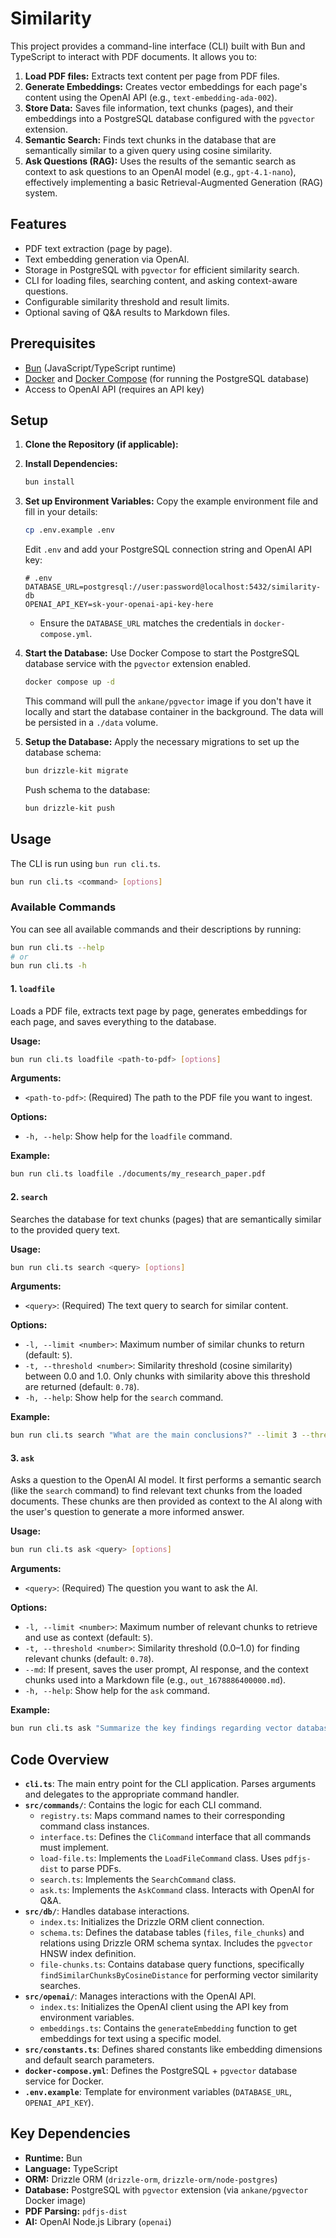 # Similarity

This project provides a command-line interface (CLI) built with Bun and TypeScript to interact with PDF documents. It allows you to:

1.  **Load PDF files:** Extracts text content per page from PDF files.
2.  **Generate Embeddings:** Creates vector embeddings for each page's content using the OpenAI API (e.g., `text-embedding-ada-002`).
3.  **Store Data:** Saves file information, text chunks (pages), and their embeddings into a PostgreSQL database configured with the `pgvector` extension.
4.  **Semantic Search:** Finds text chunks in the database that are semantically similar to a given query using cosine similarity.
5.  **Ask Questions (RAG):** Uses the results of the semantic search as context to ask questions to an OpenAI model (e.g., `gpt-4.1-nano`), effectively implementing a basic Retrieval-Augmented Generation (RAG) system.

## Features

- PDF text extraction (page by page).
- Text embedding generation via OpenAI.
- Storage in PostgreSQL with `pgvector` for efficient similarity search.
- CLI for loading files, searching content, and asking context-aware questions.
- Configurable similarity threshold and result limits.
- Optional saving of Q&A results to Markdown files.

## Prerequisites

- [Bun](https://bun.sh/) (JavaScript/TypeScript runtime)
- [Docker](https://www.docker.com/) and [Docker Compose](https://docs.docker.com/compose/) (for running the PostgreSQL database)
- Access to OpenAI API (requires an API key)

## Setup

1.  **Clone the Repository (if applicable):**

2.  **Install Dependencies:**

    ```bash
    bun install
    ```

3.  **Set up Environment Variables:**
    Copy the example environment file and fill in your details:

    ```bash
    cp .env.example .env
    ```

    Edit `.env` and add your PostgreSQL connection string and OpenAI API key:

    ```dotenv
    # .env
    DATABASE_URL=postgresql://user:password@localhost:5432/similarity-db
    OPENAI_API_KEY=sk-your-openai-api-key-here
    ```

    - Ensure the `DATABASE_URL` matches the credentials in `docker-compose.yml`.

4.  **Start the Database:**
    Use Docker Compose to start the PostgreSQL database service with the `pgvector` extension enabled.

    ```bash
    docker compose up -d
    ```

    This command will pull the `ankane/pgvector` image if you don't have it locally and start the database container in the background. The data will be persisted in a `./data` volume.

5.  **Setup the Database:**
    Apply the necessary migrations to set up the database schema:

    ```bash
    bun drizzle-kit migrate
    ```

    Push schema to the database:

    ```bash
    bun drizzle-kit push
    ```

## Usage

The CLI is run using `bun run cli.ts`.

```bash
bun run cli.ts <command> [options]
```

### Available Commands

You can see all available commands and their descriptions by running:

```bash
bun run cli.ts --help
# or
bun run cli.ts -h
```

#### 1. `loadfile`

Loads a PDF file, extracts text page by page, generates embeddings for each page, and saves everything to the database.

**Usage:**

```bash
bun run cli.ts loadfile <path-to-pdf> [options]
```

**Arguments:**

- `<path-to-pdf>`: (Required) The path to the PDF file you want to ingest.

**Options:**

- `-h, --help`: Show help for the `loadfile` command.

**Example:**

```bash
bun run cli.ts loadfile ./documents/my_research_paper.pdf
```

#### 2. `search`

Searches the database for text chunks (pages) that are semantically similar to the provided query text.

**Usage:**

```bash
bun run cli.ts search <query> [options]
```

**Arguments:**

- `<query>`: (Required) The text query to search for similar content.

**Options:**

- `-l, --limit <number>`: Maximum number of similar chunks to return (default: `5`).
- `-t, --threshold <number>`: Similarity threshold (cosine similarity) between 0.0 and 1.0. Only chunks with similarity above this threshold are returned (default: `0.78`).
- `-h, --help`: Show help for the `search` command.

**Example:**

```bash
bun run cli.ts search "What are the main conclusions?" --limit 3 --threshold 0.8
```

#### 3. `ask`

Asks a question to the OpenAI AI model. It first performs a semantic search (like the `search` command) to find relevant text chunks from the loaded documents. These chunks are then provided as context to the AI along with the user's question to generate a more informed answer.

**Usage:**

```bash
bun run cli.ts ask <query> [options]
```

**Arguments:**

- `<query>`: (Required) The question you want to ask the AI.

**Options:**

- `-l, --limit <number>`: Maximum number of relevant chunks to retrieve and use as context (default: `5`).
- `-t, --threshold <number>`: Similarity threshold (0.0–1.0) for finding relevant chunks (default: `0.78`).
- `--md`: If present, saves the user prompt, AI response, and the context chunks used into a Markdown file (e.g., `out_1678886400000.md`).
- `-h, --help`: Show help for the `ask` command.

**Example:**

```bash
bun run cli.ts ask "Summarize the key findings regarding vector databases." --limit 3 --md
```

## Code Overview

- **`cli.ts`**: The main entry point for the CLI application. Parses arguments and delegates to the appropriate command handler.
- **`src/commands/`**: Contains the logic for each CLI command.
  - `registry.ts`: Maps command names to their corresponding command class instances.
  - `interface.ts`: Defines the `CliCommand` interface that all commands must implement.
  - `load-file.ts`: Implements the `LoadFileCommand` class. Uses `pdfjs-dist` to parse PDFs.
  - `search.ts`: Implements the `SearchCommand` class.
  - `ask.ts`: Implements the `AskCommand` class. Interacts with OpenAI for Q&A.
- **`src/db/`**: Handles database interactions.
  - `index.ts`: Initializes the Drizzle ORM client connection.
  - `schema.ts`: Defines the database tables (`files`, `file_chunks`) and relations using Drizzle ORM schema syntax. Includes the `pgvector` HNSW index definition.
  - `file-chunks.ts`: Contains database query functions, specifically `findSimilarChunksByCosineDistance` for performing vector similarity searches.
- **`src/openai/`**: Manages interactions with the OpenAI API.
  - `index.ts`: Initializes the OpenAI client using the API key from environment variables.
  - `embeddings.ts`: Contains the `generateEmbedding` function to get embeddings for text using a specific model.
- **`src/constants.ts`**: Defines shared constants like embedding dimensions and default search parameters.
- **`docker-compose.yml`**: Defines the PostgreSQL + `pgvector` database service for Docker.
- **`.env.example`**: Template for environment variables (`DATABASE_URL`, `OPENAI_API_KEY`).

## Key Dependencies

- **Runtime:** Bun
- **Language:** TypeScript
- **ORM:** Drizzle ORM (`drizzle-orm`, `drizzle-orm/node-postgres`)
- **Database:** PostgreSQL with `pgvector` extension (via `ankane/pgvector` Docker image)
- **PDF Parsing:** `pdfjs-dist`
- **AI:** OpenAI Node.js Library (`openai`)
